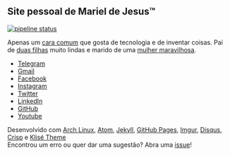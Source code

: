 ## Site pessoal de Mariel de Jesus™

[![pipeline status](https://gitlab.com/marieldejesus12/marieldejesus12.gitlab.io/badges/master/pipeline.svg)](https://gitlab.com/marieldejesus12/marieldejesus12.gitlab.io/-/commits/master)

Apenas um [cara comum](https://www.instagram.com/marieldejesus12/) que gosta de tecnologia e de inventar coisas. Pai de [duas filhas](https://www.facebook.com/photo?fbid=2993608304024304&set=a.313803925338102) muito lindas e marido de uma [mulher maravilhosa](https://www.instagram.com/ildenerramos12/).

 - [Telegram](https://t.me/marieldejesus12)
 - [Gmail](mailto:marieldejesus12@gmail.com)
 - [Facebook](https://www.facebook.com/marieldejesus12/)
 - [Instagram](https://www.instagram.com/marieldejesus12)
 - [Twitter](https://twitter.com/marieldejesus12)
 - [LinkedIn](https://www.linkedin.com/in/marieldejesus12)
 - [GitHub](https://github.com/marieldejesus12)
 - [Youtube](https://www.youtube.com/marieldejesus12)

 Desenvolvido com [Arch Linux](https://www.archlinux.org/), [Atom](https://atom.io/), [Jekyll](https://jekyllrb.com/), [GitHub Pages](https://pages.github.com/), [Imgur](https://imgur.com), [Disqus](https://disqus.com/), [Crisp](https://crisp.chat/pt/) e [Klisé Theme](https://github.com/piharpi/jekyll-klise) 
 <br>Encontrou um erro ou quer dar uma sugestão? Abra uma [issue](https://gitlab.com/marieldejesus12/marieldejesus12.gitlab.io/-/issues/new)!</br>
